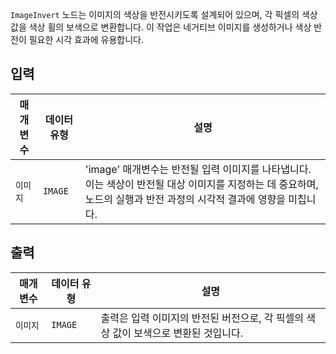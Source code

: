 `ImageInvert` 노드는 이미지의 색상을 반전시키도록 설계되어 있으며, 각 픽셀의 색상 값을 색상 휠의 보색으로 변환합니다. 이 작업은 네거티브 이미지를 생성하거나 색상 반전이 필요한 시각 효과에 유용합니다.

## 입력

| 매개변수 | 데이터 유형 | 설명                                                                                                                                                                |
| -------- | ----------- | ------------------------------------------------------------------------------------------------------------------------------------------------------------------- |
| `이미지`  | `IMAGE`     | 'image' 매개변수는 반전될 입력 이미지를 나타냅니다. 이는 색상이 반전될 대상 이미지를 지정하는 데 중요하며, 노드의 실행과 반전 과정의 시각적 결과에 영향을 미칩니다. |

## 출력

| 매개변수 | 데이터 유형 | 설명                                                                                |
| -------- | ----------- | ----------------------------------------------------------------------------------- |
| `이미지`  | `IMAGE`     | 출력은 입력 이미지의 반전된 버전으로, 각 픽셀의 색상 값이 보색으로 변환된 것입니다. |
